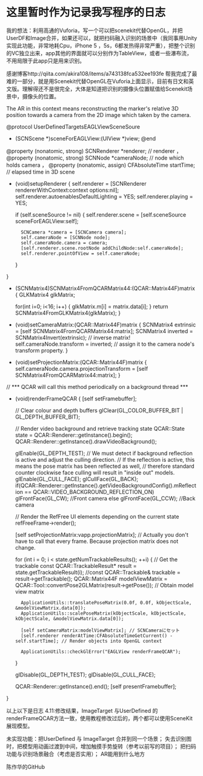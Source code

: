 # 这里暂时作为记录我写程序的日志

我的想法：利用高通的Vuforia，写一个可以把scenekit代替OpenGL，并把UserDF和Image合并，如果还可以，就把扫码融入识别的场景中（我同事用Unity实现此功能，非常地耗Cpu，iPhone 5 ，5s，6都发热得非常严重），把整个识别的VC独立出来，app其他的界面就可以分别作为TableView，或者一些瀑布流，不用局限于此app只是用来识别。

感谢博客http://qiita.com/akira108/items/a743138fca532ee193fe 帮我完成了最难的一部分，就是用Scenekit代替OpenGL在Vuforia上面显示，目前有日文和英文版。理解得还不是很完全，大体是知道把识别的摄像头位置赋值给Scenekit场景中，摄像头的位置。

The AR in this context means reconstructing the marker's relative 3D position towards a camera from the 2D image which taken by the camera. 

<!--在头文件设置协议，让他人实现此协议中的方法-->
@protocol UserDefinedTargetsEAGLViewSceneSoure <NSObject>
- (SCNScene *)sceneForEAGLView:(UIView *)view;
@end


<!--在EAGLView 里，添加属性，-->
@property (nonatomic, strong) SCNRenderer *renderer; // renderer  ， 
@property (nonatomic, strong) SCNNode *cameraNode; // node which holds camera ， 
@property (nonatomic, assign) CFAbsoluteTime startTime; // elapsed time in 3D scene

<!--设置类属性SCNRenderer-->
<!--以OpenGL ES 的 context为渲染对象 创建新的SCNRenderer对象-->
<!--设置自动灯光-->
<!--设置自动播放属性为True-->
<!--设置类属性SCNNode 为camera，新建SCNCamera赋值给类属性SCNNode，并把类属性SCNNode添加在renderer的的rootNode上-->
- (void)setupRenderer {
            self.renderer = [SCNRenderer rendererWithContext:context options:nil];
            self.renderer.autoenablesDefaultLighting = YES;
            self.renderer.playing = YES;

    if (self.sceneSource != nil) {
        self.renderer.scene = [self.sceneSource sceneForEAGLView:self];

        SCNCamera *camera = [SCNCamera camera];
        self.cameraNode = [SCNNode node];
        self.cameraNode.camera = camera;
        [self.renderer.scene.rootNode addChildNode:self.cameraNode];
        self.renderer.pointOfView = self.cameraNode;
    }

}
<!--此方法在initWithFrame 后调用，用EAGLView创建的对象调用-->

<!--要显示SCNScene的模型在Vuforia中，就要把vuforia摄像头的矩阵转化为SCenekit摄像头的矩阵-->
<!--// Converts Vuforia matrix to SceneKit matrix-->
- (SCNMatrix4)SCNMatrix4FromQCARMatrix44:(QCAR::Matrix44F)matrix {
    GLKMatrix4 glkMatrix;

    for(int i=0; i<16; i++) {
        glkMatrix.m[i] = matrix.data[i];
    }
    return SCNMatrix4FromGLKMatrix4(glkMatrix);
}
<!--Calculate inverse matrix and assign it to cameraNode-->
- (void)setCameraMatrix:(QCAR::Matrix44F)matrix {
    SCNMatrix4 extrinsic = [self SCNMatrix4FromQCARMatrix44:matrix];
    SCNMatrix4 inverted = SCNMatrix4Invert(extrinsic); // inverse matrix!
    self.cameraNode.transform = inverted; // assign it to the camera node's transform property.
}

<!--从内场景矩阵里建立透明的投影矩阵-->
- (void)setProjectionMatrix:(QCAR::Matrix44F)matrix {
    self.cameraNode.camera.projectionTransform = [self SCNMatrix4FromQCARMatrix44:matrix];
}

<!--替换QCAR中识别到时，显示物体的方法-->
// *** QCAR will call this method periodically on a background thread ***
- (void)renderFrameQCAR
{
    [self setFramebuffer];

    // Clear colour and depth buffers
    glClear(GL_COLOR_BUFFER_BIT | GL_DEPTH_BUFFER_BIT);

    // Render video background and retrieve tracking state
    QCAR::State state = QCAR::Renderer::getInstance().begin();
    QCAR::Renderer::getInstance().drawVideoBackground();

    glEnable(GL_DEPTH_TEST);
    // We must detect if background reflection is active and adjust the culling direction.
    // If the reflection is active, this means the pose matrix has been reflected as well,
    // therefore standard counter clockwise face culling will result in "inside out" models.
    glEnable(GL_CULL_FACE);
    glCullFace(GL_BACK);
    if(QCAR::Renderer::getInstance().getVideoBackgroundConfig().mReflection == QCAR::VIDEO_BACKGROUND_REFLECTION_ON)
        glFrontFace(GL_CW);  //Front camera
    else
        glFrontFace(GL_CCW);   //Back camera

    // Render the RefFree UI elements depending on the current state
    refFreeFrame->render();

    [self setProjectionMatrix:vapp.projectionMatrix]; // Actually you don't have to call that every frame. Because projection matrix does not change.


    for (int i = 0; i < state.getNumTrackableResults(); ++i) {
        // Get the trackable
        const QCAR::TrackableResult* result = state.getTrackableResult(i);
        //const QCAR::Trackable& trackable = result->getTrackable();
        QCAR::Matrix44F modelViewMatrix = QCAR::Tool::convertPose2GLMatrix(result->getPose()); // Obtain model view matrix

        ApplicationUtils::translatePoseMatrix(0.0f, 0.0f, kObjectScale, &modelViewMatrix.data[0]);
        ApplicationUtils::scalePoseMatrix(kObjectScale, kObjectScale, kObjectScale, &modelViewMatrix.data[0]);

        [self setCameraMatrix:modelViewMatrix]; // SCNCameraにセット
        [self.renderer renderAtTime:CFAbsoluteTimeGetCurrent() - self.startTime]; // Render objects into OpenGL context

        ApplicationUtils::checkGlError("EAGLView renderFrameQCAR");
    }

    glDisable(GL_DEPTH_TEST);
    glDisable(GL_CULL_FACE);

    QCAR::Renderer::getInstance().end();
    [self presentFramebuffer];

}

以上以下是日志
4.11:修改结果，ImageTarget 与UserDefined 的 renderFrameQCAR方法一致，使用教程修改过后的，两个都可以使用SceneKit展现模型。

未实现功能：把UserDefined 与 ImageTarget 合并到同一个场景；
                     失去识别图时，把模型用动画过渡到中间，增加触摸手势旋转（参考以前写的项目）；
                     把扫码功能与识别场景融合（考虑是否实用）；
                     AR能用到什么地方

陈作华的GitHub
